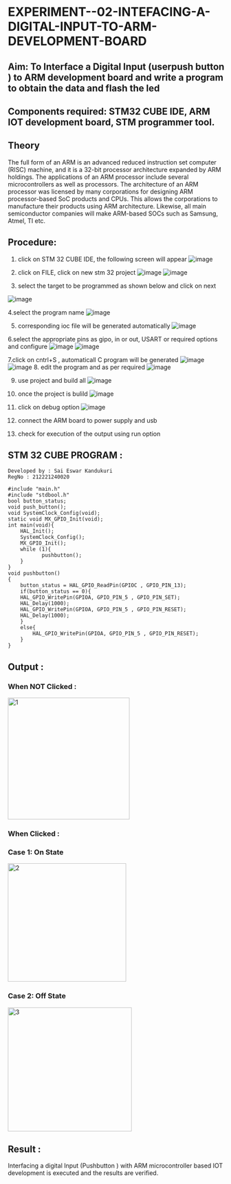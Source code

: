 # EXPERIMENT--02-INTEFACING-A-DIGITAL-INPUT-TO-ARM-DEVELOPMENT-BOARD
## Aim: To Interface a Digital Input  (userpush button  ) to ARM   development board and write a  program to obtain  the data and flash the led  
## Components required: STM32 CUBE IDE, ARM IOT development board,  STM programmer tool.
## Theory 
The full form of an ARM is an advanced reduced instruction set computer (RISC) machine, and it is a 32-bit processor architecture expanded by ARM holdings. The applications of an ARM processor include several microcontrollers as well as processors. The architecture of an ARM processor was licensed by many corporations for designing ARM processor-based SoC products and CPUs. This allows the corporations to manufacture their products using ARM architecture. Likewise, all main semiconductor companies will make ARM-based SOCs such as Samsung, Atmel, TI etc.

 
  
## Procedure:
 1. click on STM 32 CUBE IDE, the following screen will appear 
 ![image](https://user-images.githubusercontent.com/36288975/226189166-ac10578c-c059-40e7-8b80-9f84f64bf088.png)

 2. click on FILE, click on new stm 32 project 
 ![image](https://user-images.githubusercontent.com/36288975/226189215-2d13ebfb-507f-44fc-b772-02232e97c0e3.png)
![image](https://user-images.githubusercontent.com/36288975/226189230-bf2d90dd-9695-4aaf-b2a6-6d66454e81fc.png)
3. select the target to be programmed  as shown below and click on next 

![image](https://user-images.githubusercontent.com/36288975/226189280-ed5dcf1d-dd8d-43ae-815d-491085f4863b.png)

4.select the program name 
![image](https://user-images.githubusercontent.com/36288975/226189316-09832a30-4d1a-4d4f-b8ad-2dc28f137711.png)


5. corresponding ioc file will be generated automatically 
![image](https://user-images.githubusercontent.com/36288975/226189378-3abbdee2-0df6-470f-a3cd-79c74e3d3ad8.png)

6.select the appropriate pins as gipo, in or out, USART or required options and configure 
![image](https://user-images.githubusercontent.com/36288975/226189403-f7179f1a-3eae-4637-826b-ab4ec35ba1e1.png)
![image](https://user-images.githubusercontent.com/36288975/226189425-2b2414ce-49b3-4b61-a260-c658cb2e4152.png)


7.click on cntrl+S , automaticall C program will be generated 
![image](https://user-images.githubusercontent.com/36288975/226189443-8b43451d-0b14-47e4-a20b-cc09c6ad8458.png)
![image](https://user-images.githubusercontent.com/36288975/226189450-85ffa969-2ffb-4788-81e5-72d60fdda0f1.png)
8. edit the program and as per required 
![image](https://user-images.githubusercontent.com/36288975/226189461-a573e62f-a109-4631-a250-a20925758fe0.png)

9. use project and build all 
![image](https://user-images.githubusercontent.com/36288975/226189554-3f7101ac-3f41-48fc-abc7-480bd6218dec.png)
10. once the project is bulild 
![image](https://user-images.githubusercontent.com/36288975/226189577-c61cc1eb-3990-4968-8aa6-aefffc766b70.png)

11. click on debug option 
![image](https://user-images.githubusercontent.com/36288975/226189625-37daa9a3-62e9-42b5-a5ce-2ac63345905b.png)

12. connect the  ARM board to power supply and usb 


13. check for execution of the output using run option 



## STM 32 CUBE PROGRAM :
```
Developed by : Sai Eswar Kandukuri
RegNo : 212221240020
```
```
#include "main.h"
#include "stdbool.h"
bool button_status;
void push_button();
void SystemClock_Config(void);
static void MX_GPIO_Init(void);
int main(void){
    HAL_Init();
    SystemClock_Config();
    MX_GPIO_Init();
    while (1){
	       pushbutton();
    }
}
void pushbutton()
{
	button_status = HAL_GPIO_ReadPin(GPIOC , GPIO_PIN_13);
	if(button_status == 0){
	HAL_GPIO_WritePin(GPIOA, GPIO_PIN_5 , GPIO_PIN_SET);
	HAL_Delay(1000);
	HAL_GPIO_WritePin(GPIOA, GPIO_PIN_5 , GPIO_PIN_RESET);
	HAL_Delay(1000);
	}
	else{
		HAL_GPIO_WritePin(GPIOA, GPIO_PIN_5 , GPIO_PIN_RESET);
	}
}
```
## Output  :
### When NOT Clicked :
 <img width="283" alt="1" src="https://github.com/Pavan-Gv/EXPERIMENT--02-INTEFACING-A-DIGITAL-INPUT-TO-ARM-DEVELOPMENT-BOARD/assets/94827772/840a511d-ad0b-4132-a76b-cf563d4b6108">
 
### When Clicked :
### Case 1: On State

<img width="275" alt="2" src="https://github.com/Pavan-Gv/EXPERIMENT--02-INTEFACING-A-DIGITAL-INPUT-TO-ARM-DEVELOPMENT-BOARD/assets/94827772/93f0d7a5-2e4e-431f-9f4f-33d63827d3a8">

### Case 2: Off State

<img width="288" alt="3" src="https://github.com/Pavan-Gv/EXPERIMENT--02-INTEFACING-A-DIGITAL-INPUT-TO-ARM-DEVELOPMENT-BOARD/assets/94827772/d3b9a9c4-c4dd-477a-9580-ef12351cc2f9">


 
## Result :
Interfacing a digital Input (Pushbutton ) with ARM microcontroller based IOT development is executed and the results are verified.
